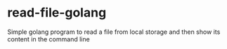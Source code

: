 # read-file-golang
Simple golang program to read a file from local storage and then show its content in the command line
